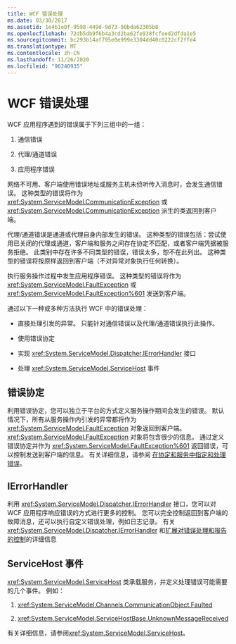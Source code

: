 ```yaml
---
title: WCF 错误处理
ms.date: 03/30/2017
ms.assetid: 1e4b1e0f-9598-449d-9d73-90bda62305b8
ms.openlocfilehash: 72db5db9f6b4a3cd2ba62fe938fcfeed2dfda1e5
ms.sourcegitcommit: bc293b14af795e0e999e3304dd40c0222cf2ffe4
ms.translationtype: MT
ms.contentlocale: zh-CN
ms.lasthandoff: 11/26/2020
ms.locfileid: "96240935"
---
```

# <a name="wcf-error-handling"></a>WCF 错误处理

WCF 应用程序遇到的错误属于下列三组中的一组：  
  
1. 通信错误  
  
2. 代理/通道错误  
  
3. 应用程序错误  
  
 网络不可用、客户端使用错误地址或服务主机未侦听传入消息时，会发生通信错误。 这种类型的错误将作为 <xref:System.ServiceModel.CommunicationException> 或 <xref:System.ServiceModel.CommunicationException> 派生的类返回到客户端。  
  
 代理/通道错误是通道或代理自身内部发生的错误。 这种类型的错误包括：尝试使用已关闭的代理或通道，客户端和服务之间存在协定不匹配，或者客户端凭据被服务拒绝。 此类别中存在许多不同类型的错误，错误太多，恕不在此列出。 这种类型的错误将按原样返回到客户端（不对异常对象执行任何转换）。  
  
 执行服务操作过程中发生应用程序错误。 这种类型的错误将作为 <xref:System.ServiceModel.FaultException> 或 <xref:System.ServiceModel.FaultException%601> 发送到客户端。  
  
 通过以下一种或多种方法执行 WCF 中的错误处理：  
  
- 直接处理引发的异常。 只能针对通信错误以及代理/通道错误执行此操作。  
  
- 使用错误协定  
  
- 实现 <xref:System.ServiceModel.Dispatcher.IErrorHandler> 接口  
  
- 处理 <xref:System.ServiceModel.ServiceHost> 事件  
  
## <a name="fault-contracts"></a>错误协定  

 利用错误协定，您可以独立于平台的方式定义服务操作期间会发生的错误。 默认情况下，所有从服务操作内引发的异常都将作为 <xref:System.ServiceModel.FaultException> 对象返回到客户端。 <xref:System.ServiceModel.FaultException> 对象将包含很少的信息。 通过定义错误协定并作为 <xref:System.ServiceModel.FaultException%601> 返回错误，可以控制发送到客户端的信息。 有关详细信息，请参阅 [在协定和服务中指定和处理错误](specifying-and-handling-faults-in-contracts-and-services.md)。  
  
## <a name="ierrorhandler"></a>IErrorHandler  

 利用 <xref:System.ServiceModel.Dispatcher.IErrorHandler> 接口，您可以对 WCF 应用程序响应错误的方式进行更多的控制。  您可以完全控制返回到客户端的故障消息，还可以执行自定义错误处理，例如日志记录。  有关 <xref:System.ServiceModel.Dispatcher.IErrorHandler> 和[扩展对错误处理和报告的控制](./samples/extending-control-over-error-handling-and-reporting.md)的详细信息  
  
## <a name="servicehost-events"></a>ServiceHost 事件  

 <xref:System.ServiceModel.ServiceHost> 类承载服务，并定义处理错误可能需要的几个事件。 例如：  
  
1. <xref:System.ServiceModel.Channels.CommunicationObject.Faulted>
  
2. <xref:System.ServiceModel.ServiceHostBase.UnknownMessageReceived>
  
 有关详细信息，请参阅<xref:System.ServiceModel.ServiceHost>。

